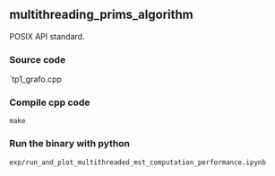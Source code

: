 ## multithreading_prims_algorithm
POSIX API standard.

### Source code
`tp1_grafo.cpp

### Compile cpp code
`make`

### Run the binary with python

`exp/run_and_plot_multithreaded_mst_computation_performance.ipynb`

